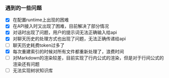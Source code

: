 ### 遇到的一些问题

- [x] 在配置runtime上出现的困难
- [x] 在API接入时又出现了困难，目前解决了部分情况
- [x] 对话时出现了问题，用户的提示词无法正确输入给api
- [x] 对聊天历史的处理方式也出现了问题，无法正确传递给api
- [ ] 聊天历史耗费token过多了
- [x] 每次重建索引的时候对所有文件都重新处理了，浪费时间
- [ ] 对Markdown的渲染较差，目前实现了行内公式的渲染，但是对于行间公式的渲染还有问题
- [ ] 无法实现树状知识库